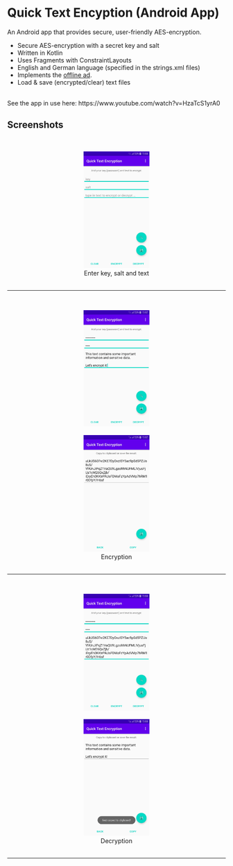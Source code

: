 # Quick Text Encyption (Android App)
An Android app that provides secure, user-friendly AES-encryption.

<ul>
<li>Secure AES-encryption with a secret key and salt</li>
<li>Written in Kotlin</li>
<li>Uses Fragments with ConstraintLayouts</li>
<li>English and German language (specified in the strings.xml files)</li>
<li>Implements the <a href="https://github.com/gh28942/Android-default-offline-CrossPromo-Ad">offline ad</a>.</li>
<li>Load & save (encrypted/clear) text files</li>
</ul>
<br>
See the app in use here: https://www.youtube.com/watch?v=HzaTcS1yrA0
<br>

## Screenshots

<br>
<p align="center">
<img src="https://raw.githubusercontent.com/gh28942/quick-text-encyption-app/master/scr/scr1.jpg" width="30%">
<br>Enter key, salt and text</br>
<br>
</p>
<hr>
<br>
<p align="center">
<img src="https://raw.githubusercontent.com/gh28942/quick-text-encyption-app/master/scr/scr2.jpg" width="30%">
<br><br>
<img src="https://raw.githubusercontent.com/gh28942/quick-text-encyption-app/master/scr/scr3.jpg" width="30%">
<br>Encryption</br>
<br>
</p>
<hr>
<br>
<p align="center">
<img src="https://raw.githubusercontent.com/gh28942/quick-text-encyption-app/master/scr/scr4.jpg" width="30%">
<br><br>
<img src="https://raw.githubusercontent.com/gh28942/quick-text-encyption-app/master/scr/scr5.jpg" width="30%">
<br>Decryption</br>
<br>
</p>
<hr>

